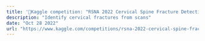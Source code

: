 ```yaml
---
title: '🥈Kaggle competition: "RSNA 2022 Cervical Spine Fracture Detection"'
description: "Identify cervical fractures from scans"
date: "Oct 28 2022"
url: "https://www.kaggle.com/competitions/rsna-2022-cervical-spine-fracture-detection"
---
```

